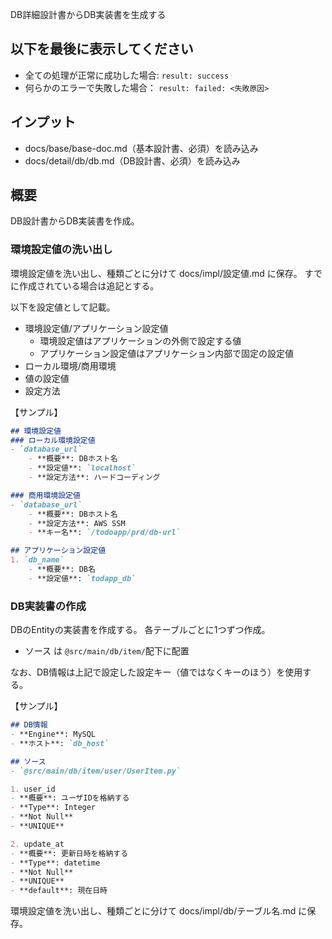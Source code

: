 DB詳細設計書からDB実装書を生成する

## 以下を最後に表示してください
- 全ての処理が正常に成功した場合: `result: success`
- 何らかのエラーで失敗した場合： `result: failed: <失敗原因>`

## インプット
- docs/base/base-doc.md（基本設計書、必須）を読み込み
- docs/detail/db/db.md（DB設計書、必須）を読み込み

## 概要
DB設計書からDB実装書を作成。

### 環境設定値の洗い出し
環境設定値を洗い出し、種類ごとに分けて docs/impl/設定値.md に保存。
すでに作成されている場合は追記とする。

以下を設定値として記載。

- 環境設定値/アプリケーション設定値
    - 環境設定値はアプリケーションの外側で設定する値
    - アプリケーション設定値はアプリケーション内部で固定の設定値
- ローカル環境/商用環境
- 値の設定値
- 設定方法

【サンプル】
```markdown
## 環境設定値
### ローカル環境設定値
- `database_url`
    - **概要**: DBホスト名
    - **設定値**: `localhost`
    - **設定方法**: ハードコーディング

### 商用環境設定値
- `database_url`
    - **概要**: DBホスト名
    - **設定方法**: AWS SSM
    - **キー名**: `/todoapp/prd/db-url`

## アプリケーション設定値
1. `db_name`
    - **概要**: DB名
    - **設定値**: `todapp_db`
```

### DB実装書の作成
DBのEntityの実装書を作成する。
各テーブルごとに1つずつ作成。

- ソース は `@src/main/db/item/`配下に配置

なお、DB情報は上記で設定した設定キー（値ではなくキーのほう）を使用する。

【サンプル】
```markdown
## DB情報
- **Engine**: MySQL
- **ホスト**: `db_host`

## ソース
- `@src/main/db/item/user/UserItem.py`

1. user_id
- **概要**: ユーザIDを格納する
- **Type**: Integer
- **Not Null**
- **UNIQUE**

2. update_at
- **概要**: 更新日時を格納する
- **Type**: datetime
- **Not Null**
- **UNIQUE**
- **default**: 現在日時
```


環境設定値を洗い出し、種類ごとに分けて docs/impl/db/テーブル名.md に保存。
